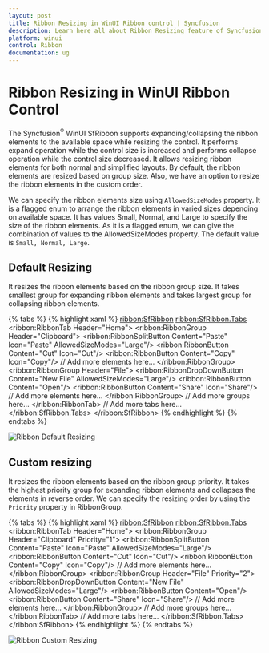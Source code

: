 ```yaml
---
layout: post
title: Ribbon Resizing in WinUI Ribbon control | Syncfusion
description: Learn here all about Ribbon Resizing feature of Syncfusion WinUI Ribbon(SfRibbon) control with custom support and more.
platform: winui
control: Ribbon
documentation: ug
---
```


# Ribbon Resizing in WinUI Ribbon Control

The Syncfusion<sup>&reg;</sup> WinUI SfRibbon supports expanding/collapsing the ribbon elements to the available space while resizing the control. It performs expand operation while the control size is increased and performs collapse operation while the control size decreased. It allows resizing ribbon elements for both normal and simplified layouts. By default, the ribbon elements are resized based on group size. Also, we have an option to resize the ribbon elements in the custom order.

We can specify the ribbon elements size using `AllowedSizeModes` property. It is a flagged enum to arrange the ribbon elements in varied sizes depending on available space. It has values Small, Normal, and Large to specify the size of the ribbon elements. As it is a flagged enum, we can give the combination of values to the AllowedSizeModes property. The default value is `Small, Normal, Large`.

## Default Resizing

It resizes the ribbon elements based on the ribbon group size. It takes smallest group for expanding ribbon elements and takes largest group for collapsing ribbon elements.

{% tabs %}
{% highlight xaml %}
<ribbon:SfRibbon>
    <ribbon:SfRibbon.Tabs>
        <ribbon:RibbonTab Header="Home">
            <ribbon:RibbonGroup Header="Clipboard">
                <ribbon:RibbonSplitButton 
                    Content="Paste" 
                    Icon="Paste"
                    AllowedSizeModes="Large"/>
                <ribbon:RibbonButton 
                    Content="Cut"
                    Icon="Cut"/>
                <ribbon:RibbonButton 
                    Content="Copy"
                    Icon="Copy"/>
                // Add more elements here...
            </ribbon:RibbonGroup>
            <ribbon:RibbonGroup Header="File">
                <ribbon:RibbonDropDownButton 
                    Content="New File"
                    AllowedSizeModes="Large"/>
                <ribbon:RibbonButton 
                    Content="Open"/>
                <ribbon:RibbonButton 
                    Content="Share"
                    Icon="Share"/>
                // Add more elements here...
            </ribbon:RibbonGroup>
            // Add more groups here...
        </ribbon:RibbonTab>
        // Add more tabs here...
    </ribbon:SfRibbon.Tabs>
</ribbon:SfRibbon>
{% endhighlight %}
{% endtabs %}

![Ribbon Default Resizing](RibbonResizing-images/Default-Ribbon-Resizing.gif)

## Custom resizing

It resizes the ribbon elements based on the ribbon group priority. It takes the highest priority group for expanding ribbon elements and collapses the elements in reverse order. We can specify the resizing order by using the `Priority` property in RibbonGroup.

{% tabs %}
{% highlight xaml %}
<ribbon:SfRibbon>
    <ribbon:SfRibbon.Tabs>
        <ribbon:RibbonTab Header="Home">
            <ribbon:RibbonGroup Header="Clipboard" Priority="1">
                <ribbon:RibbonSplitButton 
                    Content="Paste" 
                    Icon="Paste"
                    AllowedSizeModes="Large"/>
                <ribbon:RibbonButton 
                    Content="Cut"
                    Icon="Cut"/>
                <ribbon:RibbonButton 
                    Content="Copy"
                    Icon="Copy"/>
                // Add more elements here...
            </ribbon:RibbonGroup>
            <ribbon:RibbonGroup Header="File" Priority="2">
                <ribbon:RibbonDropDownButton 
                    Content="New File"
                    AllowedSizeModes="Large"/>
                <ribbon:RibbonButton 
                    Content="Open"/>
                <ribbon:RibbonButton 
                    Content="Share"
                    Icon="Share"/>
                // Add more elements here...
            </ribbon:RibbonGroup>
            // Add more groups here...
        </ribbon:RibbonTab>
        // Add more tabs here...
    </ribbon:SfRibbon.Tabs>
</ribbon:SfRibbon>
{% endhighlight %}
{% endtabs %}

![Ribbon Custom Resizing](RibbonResizing-images/Priority-Ribbon-Resizing.gif)